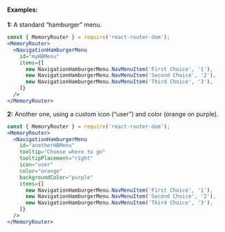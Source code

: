#### Examples:

__1:__ A standard “hamburger” menu.

```jsx
const { MemoryRouter } = require('react-router-dom');
<MemoryRouter>
  <NavigationHamburgerMenu
    id="myHBMenu"
    items={[
      new NavigationHamburgerMenu.NavMenuItem('First Choice', '1'),
      new NavigationHamburgerMenu.NavMenuItem('Second Choice', '2'),
      new NavigationHamburgerMenu.NavMenuItem('Third Choice', '3'),
    ]}
  />
</MemoryRouter>
```

__2:__ Another one, using a custom icon (“user”) and color (orange on purple).

```jsx
const { MemoryRouter } = require('react-router-dom');
<MemoryRouter>
  <NavigationHamburgerMenu
    id="anotherHBMenu"
    tooltip="Choose where to go"
    tooltipPlacement="right"
    icon="user"
    color="orange"
    backgroundColor="purple"
    items={[
      new NavigationHamburgerMenu.NavMenuItem('First Choice', '1'),
      new NavigationHamburgerMenu.NavMenuItem('Second Choice', '2'),
      new NavigationHamburgerMenu.NavMenuItem('Third Choice', '3'),
    ]}
  />
</MemoryRouter>
```
